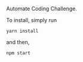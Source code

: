 Automate Coding Challenge.

To install, simply run 

````yarn install````

and then,

````npm start ````
